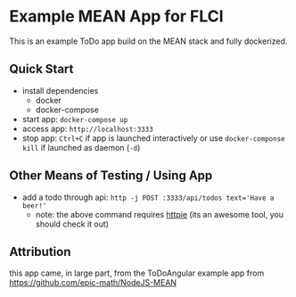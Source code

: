 # Example MEAN App for FLCI

This is an example ToDo app build on the MEAN stack and fully dockerized.

## Quick Start
- install dependencies
  * docker
  * docker-compose
- start app: `docker-compose up`
- access app: `http://localhost:3333`
- stop app: `Ctrl+C` if app is launched interactively or use `docker-componse kill` if launched as daemon (`-d`)


## Other Means of Testing / Using App
- add a todo through api: `http -j POST :3333/api/todos text='Have a beer!'`
  * note: the above command requires [httpie](https://github.com/jkbrzt/httpie) (its an awesome tool, you should check it out)


## Attribution
this app came, in large part, from the ToDoAngular example app from https://github.com/epic-math/NodeJS-MEAN
